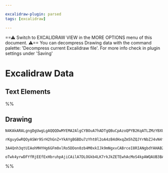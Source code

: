 ```yaml
---

excalidraw-plugin: parsed
tags: [excalidraw]

---
```

==⚠  Switch to EXCALIDRAW VIEW in the MORE OPTIONS menu of this document. ⚠== You can decompress Drawing data with the command palette: 'Decompress current Excalidraw file'. For more info check in plugin settings under 'Saving'


# Excalidraw Data
## Text Elements
%%
## Drawing
```compressed-json
N4KAkARALgngDgUwgLgAQQQDwMYEMA2AlgCYBOuA7hADTgQBuCpAzoQPYB2KqATLZMzYBXUtiRoIACyhQ4zZAHoFAc0JRJQgEYA6bGwC2CgF7N6hbEcK4OCtptbErHALRY8RMpWdx8Q1TdIEfARcZgRmBShcZQUebQBWbQAGGjoghH0EDihmbgBtAF1+CFw4OABlKKhxVFAwSHUMmohiXFIAa1T6hkIECgAhXGx25VJhDmIAYTZ8NlJuaHIOZjg2

rKguyGwRQOyASWr9SrH2hGnZ+YkAYgBGBDu7zYht0l2oA4zB4dHxqZm5hZQJYrNbZJ4vN4ffQAMUI+HwlRgwQWgg84J26yhxzYpwA6iR1Nw+OAthj9odsadEciJKiSOjXpjDgAlYTKSQccK5NA3fikxnkjIAeVW2DUMG4NySST5zzJ70O0M4UGhuH0cIlaHisohTIySuy5UIRhqPBlJLlAoVGQAKlgoABBIjKLgSYIAMw2OvlWKipEdrzYFEkIWI

3A4Qnh3qtUIAohMHYHg6GFm0xlRo5DDon0zb4M0xkIJk9mNgxvCABrceI8RIANgbdYAHAB2JI3G4tm5Npuy0vl/AATW4ABY29oRwBmFvai1GNgGbh1br0AhCGo3EkAX0zev0rKLxE5zG56ELxdloxIRpNRPN3SvxEqCDg1cvpBIAFk2MQEPHcJowRhmg7oEGE74kOcAJoMukD9DMwFnsomi4AAFDwnbULwmHYS2WFJAkACUmyQMyCDKJGbQLKQyF

oTwk4yrwDFYfRjEEfExHbruhpAjiCAilA7DLOGkb4LK7rkJkZETEwhAcMoS4kpAWQAUB3BAuufJbEQr5oBpCBaRAHBqjU+mGcIUBEJy6mkOuXEWnYABWCDYDk5TGXA36/v+gEIIhoH4OBFpDIJjA2gu+CKfUDT5ii6SuUJJFyswUAGHmiAiVGSkQLMwx+dwAVBdFOWhI6CVhRFmX4Nu4A7nQ7pwuES5biAW5AA==
```
%%